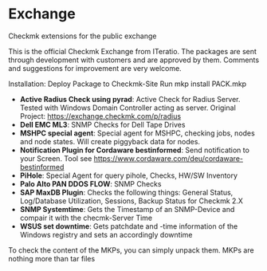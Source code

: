 # Exchange
Checkmk extensions for the public exchange

This is the official Checkmk Exchange from ITeratio.
The packages are sent through development with customers and are approved by them.
Comments and suggestions for improvement are very welcome.

Installation:
Deploy Package to Checkmk-Site
Run 
    mkp install PACK.mkp

* **Active Radius Check using pyrad**: Active Check for Radius Server. Tested with Windows Domain Controller acting as server. Original Project: https://exchange.checkmk.com/p/radius
* **Dell EMC ML3**: SNMP Checks for Dell Tape Drives
* **MSHPC special agent**: Special agent for MSHPC, checking jobs, nodes and node states. Will create piggyback data for nodes.
* **Notification Plugin for Cordaware bestinformed**: Send notification to your Screen. Tool see https://www.cordaware.com/deu/cordaware-bestinformed
* **PiHole**: Special Agent for query pihole, Checks, HW/SW Inventory
* **Palo Alto PAN DDOS FLOW**: SNMP Checks 
* **SAP MaxDB Plugin**: Checks the following things: General Status, Log/Database Utilization, Sessions, Backup Status for Checkmk 2.X
* **SNMP Systemtime**: Gets the Timestamp of an SNMP-Device and compair it with the checmk-Server Time
* **WSUS set downtime**: Gets patchdate and -time information of the Windows registry and sets an accordingly downtime


To check the content of the MKPs, you can simply unpack them. MKPs are nothing more than tar files
